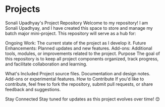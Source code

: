 # Projects
Sonali Upadhyay's Project Repository
Welcome to my repository! I am Sonali Upadhyay, and I have created this space to store and manage my batch major mini-project. This repository will serve as a hub for:

Ongoing Work: The current state of the project as I develop it.
Future Enhancements: Planned updates and new features.
Add-ons: Additional tools, modules, or improvements related to the project.
Purpose
The goal of this repository is to keep all project components organized, track progress, and facilitate collaboration and learning.

What's Included
Project source files.
Documentation and design notes.
Add-ons or experimental features.
How to Contribute
If you'd like to contribute, feel free to fork the repository, submit pull requests, or share feedback and suggestions.

Stay Connected
Stay tuned for updates as this project evolves over time! 😊
